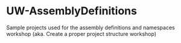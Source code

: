 # UW-AssemblyDefinitions
Sample projects used for the assembly definitions and namespaces workshop (aka. Create a proper project structure workshop)
